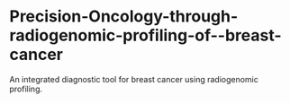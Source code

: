 # Precision-Oncology-through-radiogenomic-profiling-of--breast-cancer
An integrated diagnostic tool for breast cancer using radiogenomic profiling.

